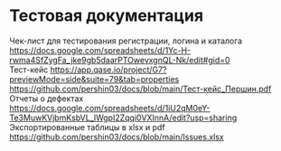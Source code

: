 # Тестовая документация
Чек-лист для тестирования регистрации, логина и каталога  
https://docs.google.com/spreadsheets/d/1Yc-H-rwma4SfZygFa_jke9gb5daarPTOwevxgnQL-Nk/edit#gid=0  
Тест-кейс
https://app.qase.io/project/G7?previewMode=side&suite=79&tab=properties  
https://github.com/pershin03/docs/blob/main/Тест-кейс_Першин.pdf  
Отчеты о дефектах  
https://docs.google.com/spreadsheets/d/1iU2qM0eY-Te3MuwKVjbmKsbVL_lWgpI2Zqqi0VXInnA/edit?usp=sharing  
Экспортированные таблицы в xlsx и pdf  
https://github.com/pershin03/docs/blob/main/Issues.xlsx  
